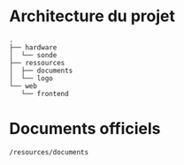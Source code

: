 # Architecture du projet

```
.
├── hardware
│  └── sonde
├── ressources
│  ├── documents
│  └── logo
└── web
   └── frontend
```

# Documents officiels

`/resources/documents`

